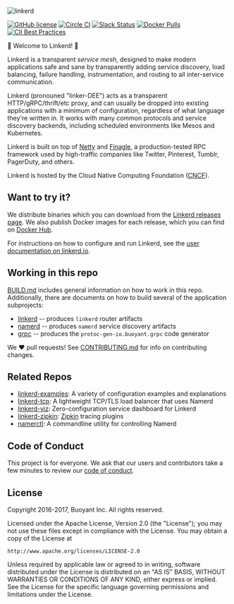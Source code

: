 ![linkerd][l5d-logo]

[![GitHub license][license-badge]](LICENSE)
[![Circle CI][l5d-ci-badge]][l5d-ci]
[![Slack Status][slack-badge]][slack]
[![Docker Pulls][docker-badge]][docker]
[![CII Best Practices][cii-badge]][cii]

:balloon: Welcome to Linkerd! :wave:

Linkerd is a transparent *service mesh*, designed to make modern applications
safe and sane by transparently adding service discovery, load balancing, failure
handling, instrumentation, and routing to all inter-service communication.

Linkerd (pronouned "linker-DEE") acts as a transparent HTTP/gRPC/thrift/etc
proxy, and can usually be dropped into existing applications with a minimum of
configuration, regardless of what language they're written in. It works with
many common protocols and service discovery backends, including scheduled
environments like Mesos and Kubernetes.

Linkerd is built on top of [Netty][netty] and [Finagle][finagle], a
production-tested RPC framework used by high-traffic companies like Twitter,
Pinterest, Tumblr, PagerDuty, and others.

Linkerd is hosted by the Cloud Native Computing Foundation ([CNCF][cncf]).

## Want to try it? ##

We distribute binaries which you can download from the [Linkerd releases
page][releases]. We also publish Docker images for each release, which you can
find on [Docker Hub][docker].

For instructions on how to configure and run Linkerd, see the [user
documentation on linkerd.io](https://linkerd.io).

## Working in this repo ##

[BUILD.md](BUILD.md) includes general information on how to work in this repo.
Additionally, there are documents on how to build several of the application
subprojects:

* [linkerd](linkerd/README.md) -- produces `linkerd` router artifacts
* [namerd](namerd/README.md) -- produces `namerd` service discovery artifacts
* [grpc](grpc/README.md) -- produces the `protoc-gen-io.buoyant.grpc` code generator

We :heart: pull requests! See [CONTRIBUTING.md](CONTRIBUTING.md) for info on
contributing changes.

## Related Repos ##

* [linkerd-examples][l5d-eg]: A variety of configuration examples and explanations
* [linkerd-tcp][l5d-tcp]: A lightweight TCP/TLS load balancer that uses Namerd
* [linkerd-viz][l5d-viz]: Zero-configuration service dashboard for Linkerd
* [linkerd-zipkin][l5d-zipkin]: [Zipkin][zipkin] tracing plugins
* [namerctl][namerctl]: A commandline utility for controlling Namerd

## Code of Conduct ##

This project is for everyone. We ask that our users and contributors take a few
minutes to review our [code of conduct][coc].

## License ##

Copyright 2016-2017, Buoyant Inc. All rights reserved.

Licensed under the Apache License, Version 2.0 (the "License"); you may not use
these files except in compliance with the License. You may obtain a copy of the
License at

    http://www.apache.org/licenses/LICENSE-2.0

Unless required by applicable law or agreed to in writing, software distributed
under the License is distributed on an "AS IS" BASIS, WITHOUT WARRANTIES OR
CONDITIONS OF ANY KIND, either express or implied. See the License for the
specific language governing permissions and limitations under the License.

<!-- references -->
[cii-badge]:https://bestpractices.coreinfrastructure.org/projects/1445/badge
[cii]: https://bestpractices.coreinfrastructure.org/projects/1445
[cncf]: https://www.cncf.io/about
[coc]: https://github.com/linkerd/linkerd/wiki/Linkerd-code-of-conduct
[docker-badge]: https://img.shields.io/docker/pulls/buoyantio/linkerd.svg
[docker]: https://hub.docker.com/r/buoyantio/linkerd/
[finagle]: https://twitter.github.io/finagle/
[k8s]: https://k8s.io/
[l5d-ci-badge]: https://circleci.com/gh/linkerd/linkerd/tree/master.svg?style=shield&circle-token=06d80fc52dbaeaac316d09b7ad4ada6f7d2bf31f
[l5d-ci]: https://circleci.com/gh/linkerd/linkerd
[l5d-eg]: https://github.com/linkerd/linkerd-examples
[l5d-logo]: https://user-images.githubusercontent.com/9226/33582867-3e646e02-d90c-11e7-85a2-2e238737e859.png
[l5d-tcp]: https://github.com/linkerd/linkerd-tcp
[l5d-viz]: https://github.com/linkerd/linkerd-viz
[l5d-zipkin]: https://github.com/linkerd/linkerd-zipkin
[license-badge]: https://img.shields.io/github/license/linkerd/linkerd.svg
[namerctl]: https://github.com/linkerd/namerctl
[netty]: https://netty.io/
[slack-badge]: http://slack.linkerd.io/badge.svg
[slack]: http://slack.linkerd.io
[zipkin]: https://github.com/openzipkin/zipkin
[releases]: https://github.com/linkerd/linkerd/releases
